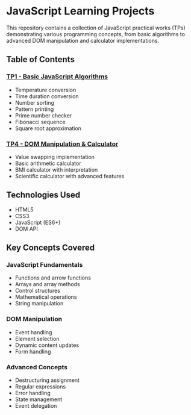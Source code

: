 # JavaScript Learning Projects

This repository contains a collection of JavaScript practical works (TPs) demonstrating various programming concepts, from basic algorithms to advanced DOM manipulation and calculator implementations.

## Table of Contents

### [TP1 - Basic JavaScript Algorithms](tp1/README.md)

- Temperature conversion
- Time duration conversion
- Number sorting
- Pattern printing
- Prime number checker
- Fibonacci sequence
- Square root approximation

### [TP4 - DOM Manipulation & Calculator](tp4/README.md)

- Value swapping implementation
- Basic arithmetic calculator
- BMI calculator with interpretation
- Scientific calculator with advanced features

## Technologies Used

- HTML5
- CSS3
- JavaScript (ES6+)
- DOM API

## Key Concepts Covered

### JavaScript Fundamentals

- Functions and arrow functions
- Arrays and array methods
- Control structures
- Mathematical operations
- String manipulation

### DOM Manipulation

- Event handling
- Element selection
- Dynamic content updates
- Form handling

### Advanced Concepts

- Destructuring assignment
- Regular expressions
- Error handling
- State management
- Event delegation


